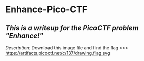 # Enhance-Pico-CTF
*This is a writeup for the PicoCTF problem "Enhance!"*
--------------------------------------------------

*Description:*
  Download this image file and find the flag >>> https://artifacts.picoctf.net/c/137/drawing.flag.svg 
